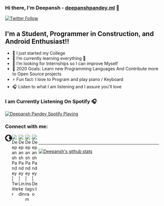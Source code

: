 ### Hi there, I'm Deepansh - [deepanshpandey.ml][website] 👋

[![Twitter Follow](https://img.shields.io/twitter/follow/deepanshpandey_?label=Follow%20me%20on%20Twitter&style=for-the-badge)](https://twitter.com/deepanshpandey_)

## I'm a Student, Programmer in Construction, and Android Enthusiast!!

- 🔭 I just started my College
- 🌱 I’m currently learning everything 🤣
- 👯 I’m looking for Internships so I can improve Myself
- 🥅 2020 Goals: Learn new Programming Languages And Contribute more to Open Source projects
- ⚡ Fun fact: I love to Program and play piano / Keyboard
- 🎧 Listen to what I am listening and I assure you'll love

### I am Currently Listening On Spotify 🎧

[<img src="https://spotify-now-playing-46xzhlayv.vercel.app/api/spotify-playing" alt="Deepansh Pandey Spotify Playing" width="350" />](https://open.spotify.com/user/21gsmdzwp4u22tfa22g7hqntq?si=oLhLix1jTrKlzMZ3-RyA3w)

### Connect with me:

[<img align="left" alt="deepanshpandey.ml" width="22px" src="https://raw.githubusercontent.com/iconic/open-iconic/master/svg/globe.svg" />][website]
[<img align="left" alt="Deepansh Pandey | Twitter" width="22px" src="https://cdn.jsdelivr.net/npm/simple-icons@v3/icons/twitter.svg" />][twitter]
[<img align="left" alt="Deepansh Pandey | LinkedIn" width="22px" src="https://cdn.jsdelivr.net/npm/simple-icons@v3/icons/linkedin.svg" />][linkedin]
[<img align="left" alt="Deepansh Pandey | Instagram" width="22px" src="https://cdn.jsdelivr.net/npm/simple-icons@v3/icons/instagram.svg" />][instagram]
[<img align="left" alt="Deepansh Pandey | Dev.to" width="22px" src="https://cdn.jsdelivr.net/npm/simple-icons@3.13.0/icons/dev-dot-to.svg" />][dev]

<br />

---
[![Deepansh's github stats](https://github-readme-stats-nine-lilac.vercel.app/api?username=deepanshpandey&show_icons=true)](https://github.com/deepanshpandey/github-readme-stats)

</details>

[website]: https://deepanshpandey.ml
[twitter]: https://twitter.com/deepanshpandey_
[instagram]: https://instagram.com/_deepansh.pandey_
[linkedin]: https://www.linkedin.com/in/deepansh-pandey-8abb531b4
[dev]: https://dev.to/deepanshpandey
